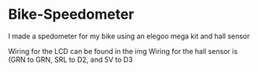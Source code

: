 # Bike-Speedometer
I made a spedometer for my bike using an elegoo mega kit and hall sensor


Wiring for the LCD can be found in the img
Wiring for the hall sensor is (GRN to GRN, SRL to D2, and 5V to D3
